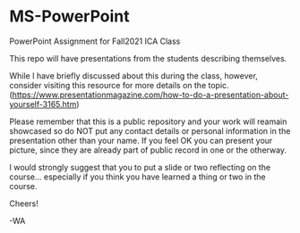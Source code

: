 # MS-PowerPoint
PowerPoint Assignment for Fall2021 ICA Class

This repo will have presentations from the students describing themselves. 

While I have briefly discussed about this during the class, however, consider visiting this resource for more details on the topic. (https://www.presentationmagazine.com/how-to-do-a-presentation-about-yourself-3165.htm)

Please remember that this is a public repository and your work will reamain showcased so do NOT put any contact details or personal information in the presentation other than your name. If you feel OK you can present your picture, since they are already part of public record in one or the otherway.

I would strongly suggest that you to put a slide or two reflecting on the course... especially if you think you have learned a thing or two in the course.

Cheers!

-WA
